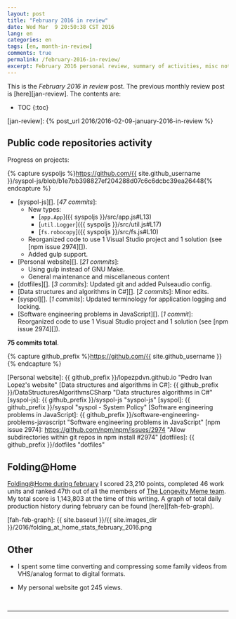 ```yaml
---
layout: post
title: "February 2016 in review"
date: Wed Mar  9 20:50:38 CST 2016
lang: en
categories: en
tags: [en, month-in-review]
comments: true
permalink: /february-2016-in-review/
excerpt: February 2016 personal review, summary of activities, misc notes...
---
```


This is the *February 2016 in review* post. The previous monthly review post is
[here][jan-review].  The contents are:

* TOC
{:toc}

[jan-review]: {% post_url 2016/2016-02-09-january-2016-in-review %}

## Public code repositories activity ###################################

Progress on projects:

{% capture syspoljs %}https://github.com/{{ site.github_username }}/syspol-js/blob/b1e7bb398827ef204288d07c6c6dcbc39ea26448{% endcapture %}

- [syspol-js][]. [*47 commits*]:
  - New types:
    - [`app.App`]({{ syspoljs }}/src/app.js#L13)
    - [`util.Logger`]({{ syspoljs }}/src/util.js#L17)
    - [`fs.robocopy`]({{ syspoljs }}/src/fs.js#L10)
  - Reorganized code to use 1 Visual Studio project and 1 solution (see [npm
    issue 2974][]).
  - Added gulp support.
- [Personal website][]. [*21 commits*]:
  - Using gulp instead of GNU Make.
  - General maintenance and miscellaneous content
- [dotfiles][]. [*3 commits*]: Updated git and added Pulseaudio config.
- [Data structures and algorithms in C#][]. [*2 commits*]: Minor edits.
- [syspol][]. [*1 commits*]: Updated terminology for application logging and
  locking.
- [Software engineering problems in JavaScript][]. [*1 commit*]: Reorganized
  code to use 1 Visual Studio project and 1 solution (see [npm issue 2974][]).

**75 commits total**.

{% capture github_prefix %}https://github.com/{{ site.github_username }}{% endcapture %}

[Personal website]: {{ github_prefix }}/lopezpdvn.github.io "Pedro Ivan Lopez's website"
[Data structures and algorithms in C#]: {{ github_prefix }}/DataStructuresAlgorithmsCSharp "Data structures algorithms in C#"
[syspol-js]: {{ github_prefix }}/syspol-js "syspol-js"
[syspol]: {{ github_prefix }}/syspol "syspol - System Policy"
[Software engineering problems in JavaScript]: {{ github_prefix }}/software-engineering-problems-javascript "Software engineering problems in JavaScript"
[npm issue 2974]: https://github.com/npm/npm/issues/2974 "Allow subdirectories within git repos in npm install #2974"
[dotfiles]: {{ github_prefix }}/dotfiles "dotfiles"

## Folding@Home #######################################################

[Folding@Home during february][fah-stats] I scored 23,210 points, completed 46
work units and ranked 47th out of all the members of [The Longevity Meme
team][].  My total score is 1,143,803 at the time of this writing.  A graph of
total daily production history during february can be found
[here][fah-feb-graph].

[fah-stats]: http://folding.extremeoverclocking.com/user_summary.php?s=&u=648628 "dreilopz - User Summary - EXTREME Overclocking Folding @ Home Stats"
[The Longevity Meme team]: http://folding.extremeoverclocking.com/user_list.php?s=&t=32461 "The Longevity Meme Individual Users List"
[fah-feb-graph]: {{ site.baseurl }}/{{ site.images_dir }}/2016/folding_at_home_stats_february_2016.png

## Other ###############################################################

- I spent some time converting and compressing some family videos from
  VHS/analog format to digital formats.

- My personal website got 245 views.

<br/>

---
